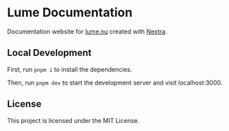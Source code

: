 # Lume Documentation

Documentation website for [lume.nu](https://lume.nu) created with [Nextra](https://nextra.site).
## Local Development

First, run `pnpm i` to install the dependencies.

Then, run `pnpm dev` to start the development server and visit localhost:3000.

## License

This project is licensed under the MIT License.
